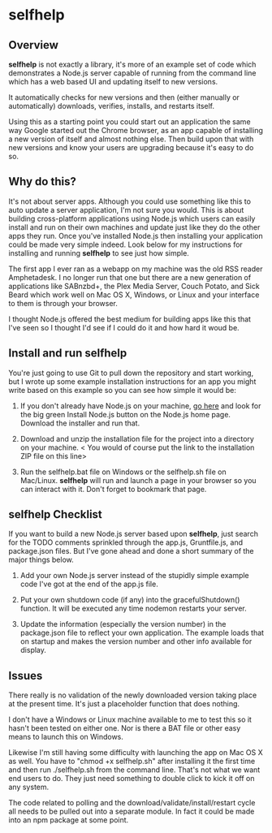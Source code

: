 # selfhelp

## Overview

**selfhelp** is not exactly a library, it's more of an example set of code which demonstrates a Node.js server capable of running from the command line which has a web based UI and updating itself to new versions.

It automatically checks for new versions and then (either manually or automatically) downloads, verifies, installs, and restarts itself.

Using this as a starting point you could start out an application the same way Google started out the Chrome browser, as an app capable of installing a new version of itself and almost nothing else. Then build upon that with new versions and know your users are upgrading because it's easy to do so.

## Why do this?

It's not about server apps. Although you could use something like this to auto update a server application, I'm not sure you would. This is about building cross-platform applications using Node.js which users can easily install and run on their own machines and update just like they do the other apps they run. Once you've installed Node.js then installing your application could be made very simple indeed. Look below for my instructions for installing and running **selfhelp** to see just how simple.

The first app I ever ran as a webapp on my machine was the old RSS reader Amphetadesk. I no longer run that one but there are a new generation of applications like SABnzbd+, the Plex Media Server, Couch Potato, and Sick Beard which work well on Mac OS X, Windows, or Linux and your interface to them is through your browser.

I thought  Node.js offered the best medium for building apps like this that I've seen so I thought I'd see if I could do it and how hard it woud be.

## Install and run selfhelp

You're just going to use Git to pull down the repository and start working, but I wrote up some example installation instructions for an app you might write based on this example so you can see how simple it would be:

1. If you don't already have Node.js on your machine, [go here](http://nodejs.org/) and look for the big green Install Node.js button on the Node.js home page. Download the installer and run that.

1. Download and unzip the installation file for the project into a directory on your machine. < You would of course put the link to the installation ZIP file on this line>

1. Run the selfhelp.bat file on Windows or the selfhelp.sh file on Mac/Linux. **selfhelp** will run and launch a page in your browser so you can interact with it. Don't forget to bookmark that page.

## selfhelp Checklist

If you want to build a new Node.js server based upon **selfhelp**, just search for the TODO comments sprinkled through the app.js, Gruntfile.js, and package.json files. But I've gone ahead and done a short summary of the major things below.

1. Add your own Node.js server instead of the stupidly simple example code I've got at the end of the app.js file.

1. Put your own shutdown code (if any) into the gracefulShutdown() function. It will be executed any time nodemon restarts your server.

1. Update the information (especially the version number) in the package.json file to reflect your own application. The example loads that on startup and makes the version number and other info available for display.

## Issues
There really is no validation of the newly downloaded version taking place at the present time. It's just a placeholder function that does nothing.

I don't have a Windows or Linux machine available to me to test this so it hasn't been tested on either one. Nor is there a BAT file or other easy means to launch this on Windows.

Likewise I'm still having some difficulty with launching the app on Mac OS X as well. You have to "chmod +x selfhelp.sh" after installing it the first time and then run ./selfhelp.sh from the command line. That's not what we want end users to do. They just need something to double click to kick it off on any system.

The code related to polling and the download/validate/install/restart cycle all needs to be pulled out into a separate module. In fact it could be made into an npm package at some point.